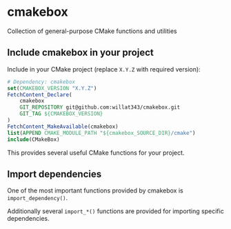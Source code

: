 # cmakebox

Collection of general-purpose CMake functions and utilities

## Include cmakebox in your project

Include in your CMake project (replace `X.Y.Z` with required version):
```CMake
# Dependency: cmakebox
set(CMAKEBOX_VERSION "X.Y.Z")
FetchContent_Declare(
    cmakebox
    GIT_REPOSITORY git@github.com:willat343/cmakebox.git
    GIT_TAG ${CMAKEBOX_VERSION}
)
FetchContent_MakeAvailable(cmakebox)
list(APPEND CMAKE_MODULE_PATH "${cmakebox_SOURCE_DIR}/cmake")
include(CMakeBox)
```

This provides several useful CMake functions for your project.

## Import dependencies

One of the most important functions provided by cmakebox is `import_dependency()`.

Additionally several `import_*()` functions are provided for importing specific dependencies.


